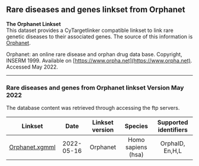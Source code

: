 ## Rare diseases and genes linkset from Orphanet

**The Orphanet Linkset<br/>**
This dataset provides a CyTargetlinker compatible linkset to link rare genetic diseases to their associated genes. The source of this information is [Orphanet](https://www.ebi.ac.uk/complexportal/home).

Orphanet: an online rare disease and orphan drug data base. Copyright, INSERM 1999. Available on [https://www.orpha.net](https://www.orpha.net). Accessed May 2022.

---

### Rare diseases and genes from Orphanet linkset Version May 2022

The database content was retrieved through accessing the ftp servers. 

| Linkset | Date | Linkset version | Species | Supported identifiers |
| :---: | :---: | :---: | :---: | :---: | 
| [Orphanet.xgmml](https://figshare.com/ndownloader/files/57096542) | 2022-05-16 | Orphanet | Homo sapiens (hsa) | OrphaID, En,H,L |
